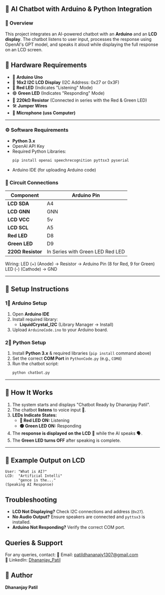 ## 🤖 AI Chatbot with Arduino & Python Integration

### 📌 Overview
This project integrates an AI-powered chatbot with an **Arduino** and an **LCD display**. The chatbot listens to user input, processes the response using OpenAI's GPT model, and speaks it aloud while displaying the full response on an LCD screen.

## 🔹 **Hardware Requirements**
- 🎥 **Arduino Uno**  
- 🎢 **16x2 I2C LCD Display** (I2C Address: 0x27 or 0x3F)  
- 🔴 **Red LED** (Indicates "Listening" Mode)  
- 🟢 **Green LED** (Indicates "Responding" Mode)  
- 🔌 **220kΩ Resistor** (Connected in series with the Red & Green LED)  
- 🛠 **Jumper Wires**  
- 🎤 **Microphone (uss Computer)**  

---

### ⚙️ Software Requirements
- **Python 3.x**
- OpenAI API Key
- Required Python Libraries:
  ```sh
  pip install openai speechrecognition pyttsx3 pyserial
  ```
- Arduino IDE (for uploading Arduino code)

### 🔌 Circuit Connections
| Component      | Arduino Pin |
|-------------- |------------|
| **LCD SDA**   | A4         |
| **LCD GNN**   | GNN        |
| **LCD VCC**   | 5v         |
| **LCD SCL**   | A5         |
| **Red LED**   | D8         |
| **Green LED** | D9         |
| **220Ω Resistor** | In Series with Green LED Red LED |

Wiring:
LED (+) (Anode) → Resistor → Arduino Pin (8 for Red, 9 for Green)
LED (-) (Cathode) → GND

---

## 🔹 **Setup Instructions**
### **1⃣ Arduino Setup**
1. Open **Arduino IDE**
2. Install required library:  
   - **LiquidCrystal_I2C** (Library Manager → Install)
3. Upload `ArduinoCode.ino` to your Arduino board.

### **2⃣ Python Setup**
1. Install **Python 3.x** & required libraries (`pip install` command above)
2. Set the correct **COM Port** in `PythonCode.py` (e.g., `COM8`)
3. Run the chatbot script:  
   ```bash
   python chatbot.py
   ```

---

## 🔹 **How It Works**
1. The system starts and displays "Chatbot Ready by Dhananjay Patil".
2. The chatbot **listens** to voice input 🎤.
3. **LEDs Indicate States:**
   - **🔴 Red LED ON:** Listening
   - **🟢 Green LED ON:** Responding
4. The **response is displayed on the LCD** 🎢 while the AI speaks 🗣️.
5. The **Green LED turns OFF** after speaking is complete.

---

## 🔹 **Example Output on LCD**
```
User: "What is AI?"
LCD:  "Artificial Intelli"
      "gence is the..."
(Speaking AI Response)
```


## Troubleshooting
- **LCD Not Displaying?** Check I2C connections and address (`0x27`).
- **No Audio Output?** Ensure speakers are connected and `pyttsx3` is installed.
- **Arduino Not Responding?** Verify the correct COM port.

## Queries & Support
For any queries, contact:
📧 Email: [patildhananajy1307@gmail.com](mailto:patildhananjay1307@gmail.com)  
🔗 LinkedIn: [Dhananjay_Patil](www.linkedin.com/in/dhananjay-patil-b25423315)


## 🔹 **Author**
**Dhananjay Patil**




